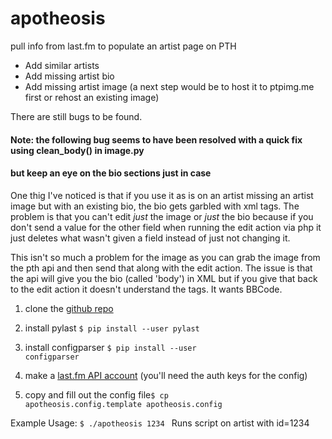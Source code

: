 # apotheosis
pull info from last.fm to populate an artist page on PTH

* Add similar artists
* Add missing artist bio
* Add missing artist image (a next step would be to host it to ptpimg.me first or rehost an existing image)

There are still bugs to be found.

#### Note: the following bug seems to have been resolved with a quick fix using clean_body() in image.py
#### but keep an eye on the bio sections just in case 
One thig I've noticed is that if you use it as is on an artist missing an artist image but with an existing bio, the bio gets garbled with xml tags.
The problem is that you can't edit _just_ the image or _just_ the bio because if you don't send a value for the other field when running the edit action via php it just deletes what wasn't given a field instead of just not changing it.

This isn't so much a problem for the image as you can grab the image from the pth api and then send that along with the edit action.
The issue is that the api will give you the bio (called 'body') in XML but if you give that back to the edit action it doesn't understand the tags. It wants BBCode.

1. clone the [github repo](https://github.com/Suit-Of-Sables/apotheosis)

2. install pylast <code>$ pip install --user pylast</code>

3. install configparser <code>$ pip install --user configparser</code>

4. make a [last.fm API account](http://www.last.fm/api) (you'll need the auth keys for the config)

5. copy and fill out the config file<code>$ cp apotheosis.config.template apotheosis.config</code>

Example Usage: <code>$ ./apotheosis 1234 </code>
Runs script on artist with id=1234
